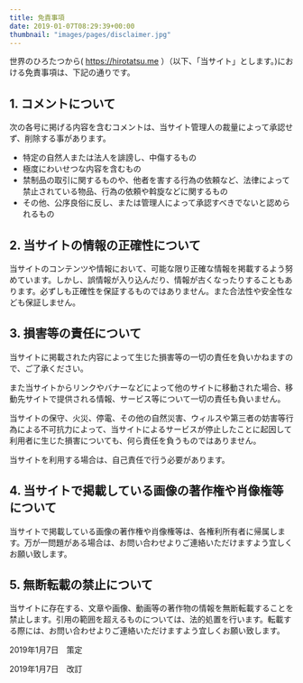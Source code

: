```yaml
---
title: 免責事項
date: 2019-01-07T08:29:39+00:00
thumbnail: "images/pages/disclaimer.jpg"
---
```

世界のひろたつから( https://hirotatsu.me ）（以下、「当サイト」とします。)における免責事項は、下記の通りです。

## 1. コメントについて

次の各号に掲げる内容を含むコメントは、当サイト管理人の裁量によって承認せず、削除する事があります。

  * 特定の自然人または法人を誹謗し、中傷するもの
  * 極度にわいせつな内容を含むもの
  * 禁制品の取引に関するものや、他者を害する行為の依頼など、法律によって禁止されている物品、行為の依頼や斡旋などに関するもの
  * その他、公序良俗に反し、または管理人によって承認すべきでないと認められるもの

## 2. 当サイトの情報の正確性について

当サイトのコンテンツや情報において、可能な限り正確な情報を掲載するよう努めています。しかし、誤情報が入り込んだり、情報が古くなったりすることもあります。必ずしも正確性を保証するものではありません。また合法性や安全性なども保証しません。

## 3. 損害等の責任について

当サイトに掲載された内容によって生じた損害等の一切の責任を負いかねますので、ご了承ください。

また当サイトからリンクやバナーなどによって他のサイトに移動された場合、移動先サイトで提供される情報、サービス等について一切の責任も負いません。

当サイトの保守、火災、停電、その他の自然災害、ウィルスや第三者の妨害等行為による不可抗力によって、当サイトによるサービスが停止したことに起因して利用者に生じた損害についても、何ら責任を負うものではありません。

当サイトを利用する場合は、自己責任で行う必要があります。

## 4. 当サイトで掲載している画像の著作権や肖像権等について

当サイトで掲載している画像の著作権や肖像権等は、各権利所有者に帰属します。万が一問題がある場合は、お問い合わせよりご連絡いただけますよう宜しくお願い致します。

## 5. 無断転載の禁止について

当サイトに存在する、文章や画像、動画等の著作物の情報を無断転載することを禁止します。引用の範囲を超えるものについては、法的処置を行います。転載する際には、お問い合わせよりご連絡いただけますよう宜しくお願い致します。

2019年1月7日　策定

2019年1月7日　改訂

<div style="font-size: 0px; height: 0px; line-height: 0px; margin: 0; padding: 0; clear: both;">
</div>
